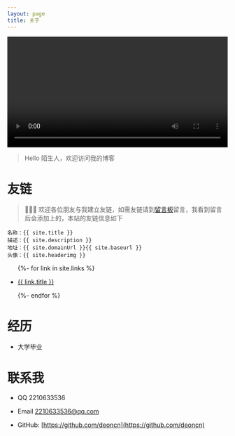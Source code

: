 ```yaml
---
layout: page
title: 关于
---
```

<video width="100%" controls=""><source src="https://s-bj-2339-mydisk1.oss.dogecdn.com/%E3%81%82%E3%81%AE%E3%81%AF%E3%81%AA.mp4" type="video/mp4"></video>


> Hello 陌生人，欢迎访问我的博客

# 友链
>  👨‍👦‍👦 欢迎各位朋友与我建立友链，如需友链请到<a href="{{ site.tucaoUrl}}" target="_blank">留言板</a>留言，我看到留言后会添加上的，本站的友链信息如下

```
名称：{{ site.title }}
描述：{{ site.description }}
地址：{{ site.domainUrl }}{{ site.baseurl }}
头像：{{ site.headerimg }}
```

<ul>
  {%- for link in site.links %}
  <li>
    <p><a href="{{ link.url }}" title="{{ link.desc }}" target="_blank" >{{ link.title }}</a></p>
  </li>
  {%- endfor %}
</ul>

# 经历

- 大学毕业


# 联系我

- QQ 2210633536

- Email [2210633536@qq.com](http://mail.qq.com/cgi-bin/qm_share?t=qm_mailme&email=YBQNAQkaBSAREU4DDw0)

- GitHub: [https://github.com/deoncn](https://github.com/deoncn)


